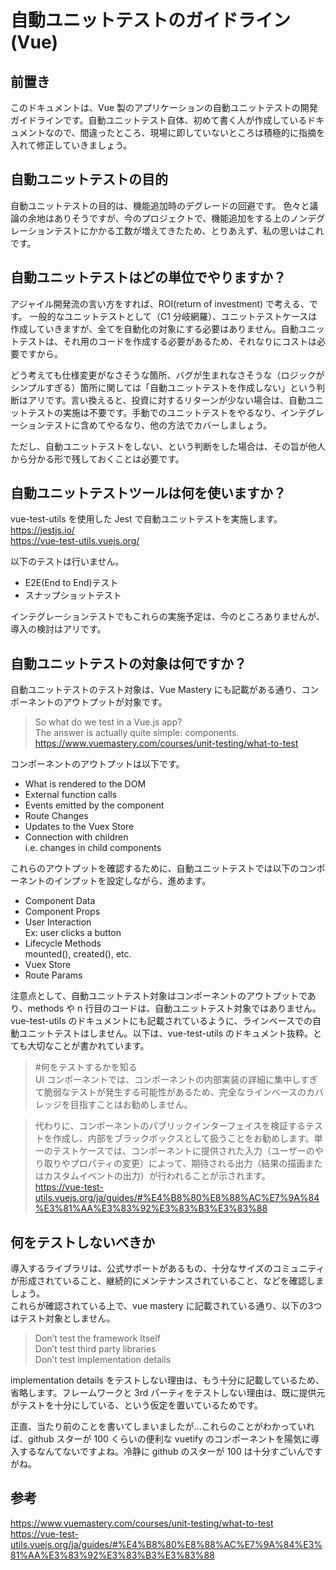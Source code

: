 # 自動ユニットテストのガイドライン(Vue)

## 前置き
このドキュメントは、Vue 製のアプリケーションの自動ユニットテストの開発ガイドラインです。自動ユニットテスト自体、初めて書く人が作成しているドキュメントなので、間違ったところ、現場に即していないところは積極的に指摘を入れて修正していきましょう。


## 自動ユニットテストの目的

自動ユニットテストの目的は、機能追加時のデグレードの回避です。
色々と議論の余地はありそうですが、今のプロジェクトで、機能追加をする上のノンデグレーションテストにかかる工数が増えてきたため、とりあえず、私の思いはこれです。


## 自動ユニットテストはどの単位でやりますか？

アジャイル開発流の言い方をすれば、ROI(return of investment) で考える、です。
一般的なユニットテストとして（C1 分岐網羅）、ユニットテストケースは作成していきますが、全てを自動化の対象にする必要はありません。自動ユニットテストは、それ用のコードを作成する必要があるため、それなりにコストは必要ですから。  

どう考えても仕様変更がなさそうな箇所、バグが生まれなさそうな（ロジックがシンプルすぎる）箇所に関しては「自動ユニットテストを作成しない」という判断はアリです。言い換えると、投資に対するリターンが少ない場合は、自動ユニットテストの実施は不要です。手動でのユニットテストをやるなり、インテグレーションテストに含めてやるなり、他の方法でカバーしましょう。  

ただし、自動ユニットテストをしない、という判断をした場合は、その旨が他人から分かる形で残しておくことは必要です。


## 自動ユニットテストツールは何を使いますか？

vue-test-utils を使用した Jest で自動ユニットテストを実施します。  
https://jestjs.io/  
https://vue-test-utils.vuejs.org/

以下のテストは行いません。

- E2E(End to End)テスト
- スナップショットテスト

インテグレーションテストでもこれらの実施予定は、今のところありませんが、導入の検討はアリです。


## 自動ユニットテストの対象は何ですか？

自動ユニットテストのテスト対象は、Vue Mastery にも記載がある通り、コンポーネントのアウトプットが対象です。

> So what do we test in a Vue.js app?  
The answer is actually quite simple: components.  
https://www.vuemastery.com/courses/unit-testing/what-to-test

コンポーネントのアウトプットは以下です。

- What is rendered to the DOM
- External function calls
- Events emitted by the component
- Route Changes
- Updates to the Vuex Store
- Connection with children  
i.e. changes in child components

これらのアウトプットを確認するために、自動ユニットテストでは以下のコンポーネントのインプットを設定しながら、進めます。

- Component Data
- Component Props
- User Interaction  
Ex: user clicks a button
- Lifecycle Methods  
mounted(), created(), etc.
- Vuex Store
- Route Params


注意点として、自動ユニットテスト対象はコンポーネントのアウトプットであり、methods や n 行目のコードは、自動ユニットテスト対象ではありません。vue-test-utils のドキュメントにも記載されているように、ラインベースでの自動ユニットテストはしません。以下は、vue-test-utils のドキュメント抜粋。とても大切なことが書かれています。

> #何をテストするかを知る  
UI コンポーネントでは、コンポーネントの内部実装の詳細に集中しすぎて脆弱なテストが発生する可能性があるため、完全なラインベースのカバレッジを目指すことはお勧めしません。  

>代わりに、コンポーネントのパブリックインターフェイスを検証するテストを作成し、内部をブラックボックスとして扱うことをお勧めします。単一のテストケースでは、コンポーネントに提供された入力（ユーザーのやり取りやプロパティの変更）によって、期待される出力（結果の描画またはカスタムイベントの出力）が行われることが示されます。  
https://vue-test-utils.vuejs.org/ja/guides/#%E4%B8%80%E8%88%AC%E7%9A%84%E3%81%AA%E3%83%92%E3%83%B3%E3%83%88


## 何をテストしないべきか

導入するライブラリは、公式サポートがあるもの、十分なサイズのコミュニティが形成されていること、継続的にメンテナンスされていること、などを確認しましょう。  
これらが確認されている上で、vue mastery に記載されている通り、以下の3つはテスト対象としません。

> Don’t test the framework Itself  
Don’t test third party libraries  
Don’t test implementation details  

implementation details をテストしない理由は、もう十分に記載しているため、省略します。フレームワークと 3rd パーティをテストしない理由は、既に提供元がテストを十分にしている、という仮定を置いているためです。

正直、当たり前のことを書いてしまいましたが...これらのことがわかっていれば、github スターが 100 くらいの便利な  vuetify のコンポーネントを陽気に導入するなんてないですよね。冷静に github のスターが 100 は十分すごいんですがね。


## 参考
https://www.vuemastery.com/courses/unit-testing/what-to-test  
https://vue-test-utils.vuejs.org/ja/guides/#%E4%B8%80%E8%88%AC%E7%9A%84%E3%81%AA%E3%83%92%E3%83%B3%E3%83%88


